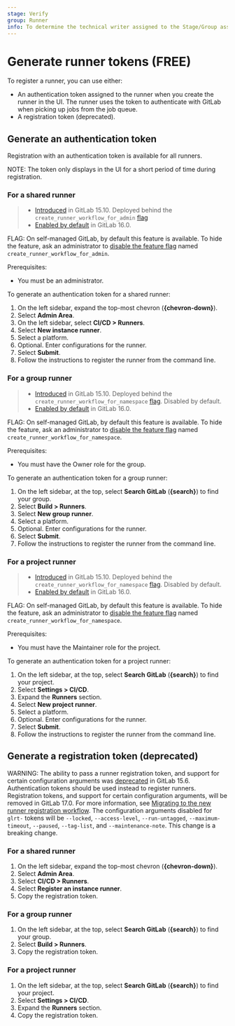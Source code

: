 ```yaml
---
stage: Verify
group: Runner
info: To determine the technical writer assigned to the Stage/Group associated with this page, see https://about.gitlab.com/handbook/product/ux/technical-writing/#assignments
---
```


# Generate runner tokens **(FREE)**

To register a runner, you can use either:

- An authentication token assigned to the runner when you create the runner in the UI. The runner uses the token to authenticate with GitLab when picking up jobs from the job queue.
- A registration token (deprecated).

## Generate an authentication token

Registration with an authentication token is available for all runners.

NOTE:
The token only displays in the UI for a short period of time during registration.

### For a shared runner

> - [Introduced](https://gitlab.com/gitlab-org/gitlab/-/issues/383139) in GitLab 15.10. Deployed behind the `create_runner_workflow_for_admin` [flag](../../administration/feature_flags.md)
> - [Enabled by default](https://gitlab.com/gitlab-org/gitlab/-/issues/389269) in GitLab 16.0.

FLAG:
On self-managed GitLab, by default this feature is available. To hide the feature,
ask an administrator to [disable the feature flag](../../administration/feature_flags.md) named `create_runner_workflow_for_admin`.

Prerequisites:

- You must be an administrator.

To generate an authentication token for a shared runner:

1. On the left sidebar, expand the top-most chevron (**{chevron-down}**).
1. Select **Admin Area**.
1. On the left sidebar, select **CI/CD > Runners**.
1. Select **New instance runner**.
1. Select a platform.
1. Optional. Enter configurations for the runner.
1. Select **Submit**.
1. Follow the instructions to register the runner from the command line.

### For a group runner

> - [Introduced](https://gitlab.com/gitlab-org/gitlab/-/issues/383143) in GitLab 15.10. Deployed behind the `create_runner_workflow_for_namespace` [flag](../../administration/feature_flags.md). Disabled by default.
> - [Enabled by default](https://gitlab.com/gitlab-org/gitlab/-/issues/393919) in GitLab 16.0.

FLAG:
On self-managed GitLab, by default this feature is available. To hide the feature,
ask an administrator to [disable the feature flag](../../administration/feature_flags.md) named `create_runner_workflow_for_namespace`.

Prerequisites:

- You must have the Owner role for the group.

To generate an authentication token for a group runner:

1. On the left sidebar, at the top, select **Search GitLab** (**{search}**) to find your group.
1. Select **Build > Runners**.
1. Select **New group runner**.
1. Select a platform.
1. Optional. Enter configurations for the runner.
1. Select **Submit**.
1. Follow the instructions to register the runner from the command line.

### For a project runner

> - [Introduced](https://gitlab.com/gitlab-org/gitlab/-/issues/383143) in GitLab 15.10. Deployed behind the `create_runner_workflow_for_namespace` [flag](../../administration/feature_flags.md). Disabled by default.
> - [Enabled by default](https://gitlab.com/gitlab-org/gitlab/-/issues/393919) in GitLab 16.0.

FLAG:
On self-managed GitLab, by default this feature is available. To hide the feature,
ask an administrator to [disable the feature flag](../../administration/feature_flags.md) named `create_runner_workflow_for_namespace`.

Prerequisites:

- You must have the Maintainer role for the project.

To generate an authentication token for a project runner:

1. On the left sidebar, at the top, select **Search GitLab** (**{search}**) to find your project.
1. Select **Settings > CI/CD**.
1. Expand the **Runners** section.
1. Select **New project runner**.
1. Select a platform.
1. Optional. Enter configurations for the runner.
1. Select **Submit**.
1. Follow the instructions to register the runner from the command line.

## Generate a registration token (deprecated)

WARNING:
The ability to pass a runner registration token, and support for certain configuration arguments was
[deprecated](https://gitlab.com/gitlab-org/gitlab/-/issues/380872) in GitLab 15.6. Authentication tokens
should be used instead to register runners. Registration tokens, and support for certain configuration
arguments, will be removed in GitLab 17.0. For more information, see [Migrating to the new runner registration workflow](new_creation_workflow.md).
The configuration arguments disabled for `glrt-` tokens will be `--locked`, `--access-level`,
`--run-untagged`, `--maximum-timeout`, `--paused`, `--tag-list`, and `--maintenance-note`. This change is a breaking
change.

### For a shared runner

1. On the left sidebar, expand the top-most chevron (**{chevron-down}**).
1. Select **Admin Area**.
1. Select **CI/CD > Runners**.
1. Select **Register an instance runner**.
1. Copy the registration token.

### For a group runner

1. On the left sidebar, at the top, select **Search GitLab** (**{search}**) to find your group.
1. Select **Build > Runners**.
1. Copy the registration token.

### For a project runner

1. On the left sidebar, at the top, select **Search GitLab** (**{search}**) to find your project.
1. Select **Settings > CI/CD**.
1. Expand the **Runners** section.
1. Copy the registration token.

